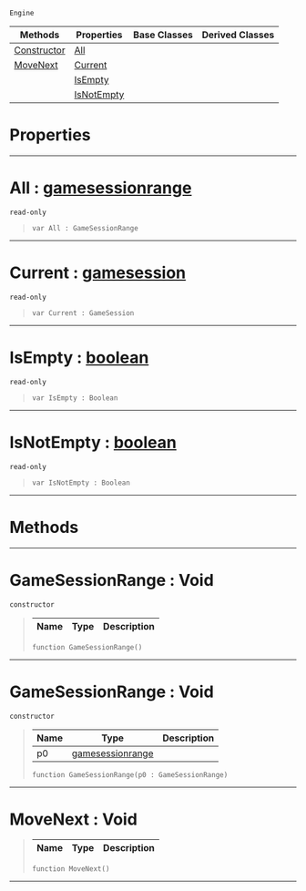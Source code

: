  `Engine`

|Methods|Properties|Base Classes|Derived Classes|
|---|---|---|---|
|[ Constructor](https://github.com/PlasmaEngine/PlasmaDocs/blob/master/code_reference/class_reference/gamesessionrange.markdown#gamesessionrange-void)|[ All](https://github.com/PlasmaEngine/PlasmaDocs/blob/master/code_reference/class_reference/gamesessionrange.markdown#all-plasma-engine-document)| | |
|[ MoveNext](https://github.com/PlasmaEngine/PlasmaDocs/blob/master/code_reference/class_reference/gamesessionrange.markdown#movenext-void)|[ Current](https://github.com/PlasmaEngine/PlasmaDocs/blob/master/code_reference/class_reference/gamesessionrange.markdown#current-plasma-engine-docu)| | |
| |[ IsEmpty](https://github.com/PlasmaEngine/PlasmaDocs/blob/master/code_reference/class_reference/gamesessionrange.markdown#isempty-plasma-engine-docu)| | |
| |[ IsNotEmpty](https://github.com/PlasmaEngine/PlasmaDocs/blob/master/code_reference/class_reference/gamesessionrange.markdown#isnotempty-plasma-engine-d)| | |


 #  Properties


---  
 #  All : [gamesessionrange](https://github.com/PlasmaEngine/PlasmaDocs/blob/master/code_reference/class_reference/gamesessionrange.markdown)

 `read-only`

> 
> ``` lang=cpp, name=Lightning
> var All : GameSessionRange


---  
 #  Current : [gamesession](https://github.com/PlasmaEngine/PlasmaDocs/blob/master/code_reference/class_reference/gamesession.markdown)

 `read-only`

> 
> ``` lang=cpp, name=Lightning
> var Current : GameSession


---  
 #  IsEmpty : [boolean](https://github.com/PlasmaEngine/PlasmaDocs/blob/master/code_reference/lightning_base_types/boolean.markdown)

 `read-only`

> 
> ``` lang=cpp, name=Lightning
> var IsEmpty : Boolean


---  
 #  IsNotEmpty : [boolean](https://github.com/PlasmaEngine/PlasmaDocs/blob/master/code_reference/lightning_base_types/boolean.markdown)

 `read-only`

> 
> ``` lang=cpp, name=Lightning
> var IsNotEmpty : Boolean


---  
 #  Methods


---  
 #  GameSessionRange : Void

 `constructor`

> 
> |Name|Type|Description|
> |---|---|---|
> ``` lang=cpp, name=Lightning
> function GameSessionRange()
> ``` 


---  
 #  GameSessionRange : Void

 `constructor`

> 
> |Name|Type|Description|
> |---|---|---|
> |p0|[gamesessionrange](https://github.com/PlasmaEngine/PlasmaDocs/blob/master/code_reference/class_reference/gamesessionrange.markdown)| |
> ``` lang=cpp, name=Lightning
> function GameSessionRange(p0 : GameSessionRange)
> ``` 


---  
 #  MoveNext : Void

> 
> |Name|Type|Description|
> |---|---|---|
> ``` lang=cpp, name=Lightning
> function MoveNext()
> ``` 


---  
 

 